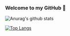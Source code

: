 ### Welcome to my GitHub 👋



![Anurag's github stats](https://github-readme-stats.vercel.app/api?username=youssefwilliam&show_icons=true&count_private=true&include_all_commits=true&hide_star=true)

[![Top Langs](https://github-readme-stats.vercel.app/api/top-langs/?username=youssefwilliam)](https://github.com/anuraghazra/github-readme-stats)
